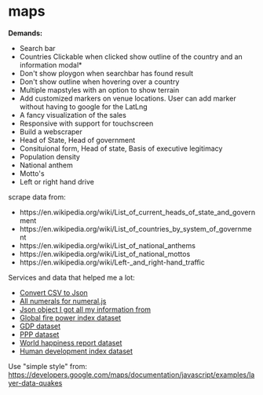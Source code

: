 # maps

<b>Demands:</b>
<ul>
    <li>Search bar</li>
    <li>Countries Clickable when clicked show outline of the country and an information modal*</li>
    <li>Don't show ploygon when searchbar has found result</li>
    <li>Don't show outline when hovering over a country</li>
    <li>Multiple mapstyles with an option to show terrain</li>
    <li>Add customized markers on venue locations. User can add marker without having to google for the LatLng</li>
    <li>A fancy visualization of the sales</li>
    <li>Responsive with support for touchscreen</li>
    <li>Build a webscraper</li>
    <li>Head of State,  Head of government</li>
    <li>Consituional form, Head of state, Basis of executive legitimacy</li>
    <li>Population density</li>
    <li>National anthem</li>
    <li>Motto's</li>
    <li>Left or right hand drive</li>
</ul>  

scrape data from:
<ul>
    <li>https://en.wikipedia.org/wiki/List_of_current_heads_of_state_and_government</li>
    <li>https://en.wikipedia.org/wiki/List_of_countries_by_system_of_government</li>
    <li>https://en.wikipedia.org/wiki/List_of_national_anthems</li>
    <li>https://en.wikipedia.org/wiki/List_of_national_mottos</li>
    <li>https://en.wikipedia.org/wiki/Left-_and_right-hand_traffic</li>
</ul>

Services and data that helped me a lot:
<ul>
    <li><a href="https://csvjson.com">Convert CSV to Json</a></li>    
    <li><a href="https://github.com/adamwdraper/Numeral-js/tree/master/locales">All numerals for numeral.js</a></li>
    <li><a href="https://restcountries.eu/rest/v2/alpha/gb">Json object I got all my information from</a></li>
    <li><a href="https://www.kaggle.com/blitzr/gfp2017">Global fire power index dataset</a></li>
    <li><a href="http://databank.worldbank.org/data/reports.aspx?source=2&series=NY.GDP.MKTP.CD#">GDP dataset</a></li>
    <li><a href="https://data.worldbank.org/indicator/PA.NUS.PPP">PPP dataset</a></li>
    <li><a href="https://www.kaggle.com/unsdsn/world-happiness/data">World happiness report dataset</a></li>
    <li><a href="http://hdr.undp.org/en/data">Human development index dataset</a></li>
</ul>

Use "simple style" from: https://developers.google.com/maps/documentation/javascript/examples/layer-data-quakes

